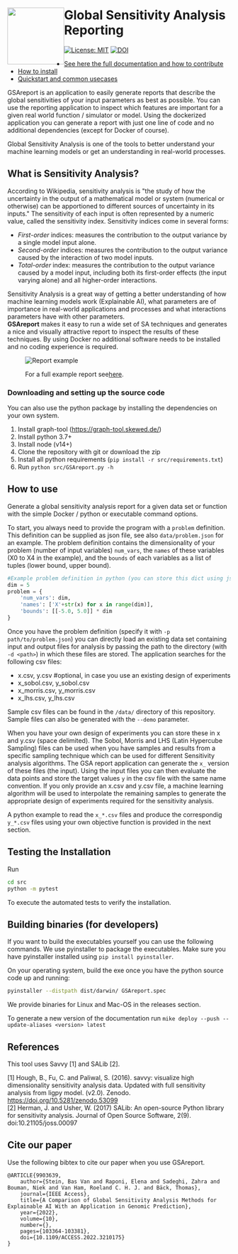 <h1><img src="src/gsa-logo.png" width="128" style="float:left;">Global Sensitivity Analysis Reporting</h1>


[![License: MIT](https://img.shields.io/badge/License-MIT-yellow.svg)](https://opensource.org/licenses/MIT) [![DOI](https://zenodo.org/badge/445445786.svg)](https://zenodo.org/badge/latestdoi/445445786)

* [See here the full documentation and how to contribute](https://basvanstein.github.io/GSAreport/)
* [How to install](https://basvanstein.github.io/GSAreport/1.0.1/installation/)
* [Quickstart and common usecases](https://basvanstein.github.io/GSAreport/1.0.1/usecases/)

GSAreport is an application to easily generate reports that describe the global sensitivities of your input parameters as best as possible. You can use the reporting application to inspect which features are important for a given real world function / simulator or model. Using the dockerized application you can generate a report with just one line of code and no additional dependencies (except for Docker of course).

Global Sensitivity Analysis is one of the tools to better understand your machine learning models or get an understanding in real-world processes.

## What is Sensitivity Analysis?
According to Wikipedia, sensitivity analysis is "the study of how the uncertainty in the output of a mathematical model or system (numerical or otherwise) can be apportioned to different sources of uncertainty in its inputs." The sensitivity of each input is often represented by a numeric value, called the sensitivity index. Sensitivity indices come in several forms:

- *First-order* indices: measures the contribution to the output variance by a single model input alone.
- *Second-order* indices: measures the contribution to the output variance caused by the interaction of two model inputs.
- *Total-order* index: measures the contribution to the output variance caused by a model input, including both its first-order effects (the input varying alone) and all higher-order interactions.

Sensitivity Analysis is a great way of getting a better understanding of how machine learning models work (Explainable AI), what parameters are of importance in real-world applications and processes and what interactions parameters have with other parameters.  
**GSAreport** makes it easy to run a wide set of SA techniques and generates a nice and visually attractive report to inspect the results of these techniques. By using Docker no additional software needs to be installed and no coding experience is required.


<figure>
<p><img alt="Report example" src="https://basvanstein.github.io/GSAreport/1.0.1/example.png">
  </p>
<figcaption>For a full example report see<a href="https://basvanstein.github.io/GSAreport/example-report/example.html">here</a>.</figcaption>
</figure>


### Downloading and setting up the source code
You can also use the python package by installing the dependencies on your own system.

1. Install graph-tool (https://graph-tool.skewed.de/)
2. Install python 3.7+
3. Install node (v14+)
4. Clone the repository with git or download the zip
5. Install all python requirements (`pip install -r src/requirements.txt`)
6. Run `python src/GSAreport.py -h`

## How to use
<div id="Howtouse"></div>

Generate a global sensitivity analysis report for a given data set or function with the simple Docker / python or executable command options.

To start, you always need to provide the program with a `problem` definition. This definition can be supplied as json file, see also `data/problem.json` for an example. The problem definition contains the dimensionality of your problem (number of input variables) `num_vars`, the `names` of these variables (X0 to X4 in the example), and the `bounds` of each variables as a list of tuples (lower bound, upper bound).
    
```python
#Example problem definition in python (you can store this dict using json.dump to a json file)
dim = 5
problem = {
    'num_vars': dim,
    'names': ['X'+str(x) for x in range(dim)],
    'bounds': [[-5.0, 5.0]] * dim
}
```

Once you have the problem definition (specify it with `-p path/to/problem.json`) you can directly load an existing data set containing input and output files for analysis by passing the path to the directory (with `-d <path>`) in which these files are stored. The application searches for the following csv files:

- x.csv, y.csv  #optional, in case you use an existing design of experiments
- x_sobol.csv, y_sobol.csv
- x_morris.csv, y_morris.csv
- x_lhs.csv, y_lhs.csv

Sample csv files can be found in the `/data/` directory of this repository. Sample files can also be generated with the `--demo` parameter.

When you have your own design of experiments you can store these in x and y.csv (space delimited). The Sobol, Morris and LHS (Latin Hypercube Sampling) files can be used when you have samples and results from a specific sampling technique which can be used for different Sensitivity analysis algorithms. The GSA report application can generate the `x_` version of these files (the input). Using the input files you can then evaluate the data points and store the target values `y` in the csv file with the same name convention. If you only provide an x.csv and y.csv file, a machine learning algorithm will be used to interpolate the remaining samples to generate the appropriate design of experiments required for the sensitivity analysis.

A python example to read the `x_*.csv` files  and produce the correspondig `y_*.csv` files using your own objective function is provided in the next section.

## Testing the Installation

Run 

```zsh
cd src
python -m pytest
```

To execute the automated tests to verify the installation.

## Building binaries (for developers)
If you want to build the executables yourself you can use the following commands. We use pyinstaller to package the executables.
Make sure you have pyinstaller installed using `pip install pyinstaller`.

On your operating system, build the exe once you have the python source code up and running:

```zsh
pyinstaller --distpath dist/darwin/ GSAreport.spec
```

We provide binaries for Linux and Mac-OS in the releases section.

To generate a new version of the documentation run `mike deploy --push --update-aliases <version> latest`

## References
This tool uses Savvy [1] and SALib [2].

[1] Hough, B., Fu, C. and Paliwal, S. (2016). savvy: visualize high dimensionality sensitivity analysis data. Updated with full sensitivity analysis from ligpy model. (v2.0). Zenodo. https://doi.org/10.5281/zenodo.53099  
[2] Herman, J. and Usher, W. (2017) SALib: An open-source Python library for sensitivity analysis. Journal of Open Source Software, 2(9). doi:10.21105/joss.00097

## Cite our paper

Use the following bibtex to cite our paper when you use GSAreport.

```
@ARTICLE{9903639,  
    author={Stein, Bas Van and Raponi, Elena and Sadeghi, Zahra and Bouman, Niek and Van Ham, Roeland C. H. J. and Bäck, Thomas},  
    journal={IEEE Access},   
    title={A Comparison of Global Sensitivity Analysis Methods for Explainable AI With an Application in Genomic Prediction},   
    year={2022},  
    volume={10},  
    number={},  
    pages={103364-103381},  
    doi={10.1109/ACCESS.2022.3210175}
}
```
